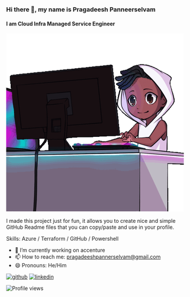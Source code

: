 ### Hi there 👋, my name is Pragadeesh Panneerselvam
#### I am Cloud Infra Managed Service Engineer
![I am Cloud Infra Managed Service Engineer](xero-code.gif)

I made this project just for fun, it allows you to create nice and simple GitHub Readme files that you can copy/paste and use in your profile.

Skills: Azure / Terraform / GitHub / Powershell 

- 🔭 I’m currently working on accenture 
- 📫 How to reach me: pragadeeshpannerselvam@gmail.com 
- 😄 Pronouns: He/Him 


[<img src='https://cdn.jsdelivr.net/npm/simple-icons@3.0.1/icons/github.svg' alt='github' height='40'>](https://github.com/PragadeeshPannerselvam)  [<img src='https://cdn.jsdelivr.net/npm/simple-icons@3.0.1/icons/linkedin.svg' alt='linkedin' height='40'>](https://www.linkedin.com/in/prag-deesh-☁-06/)  

![Profile views](https://gpvc.arturio.dev/PragadeeshPannerselvam)  
